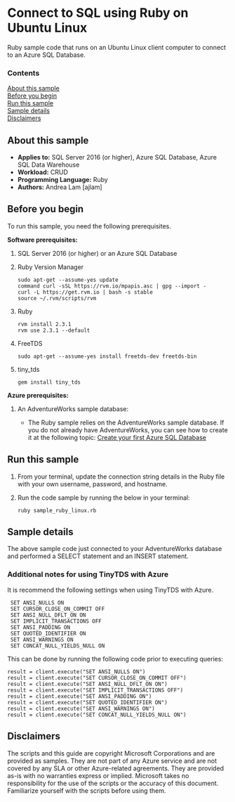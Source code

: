 # Connect to SQL using Ruby on Ubuntu Linux

Ruby sample code that runs on an Ubuntu Linux client computer to connect to an Azure SQL Database. 

### Contents

[About this sample](#about-this-sample)<br/>
[Before you begin](#before-you-begin)<br/>
[Run this sample](#run-this-sample)<br/>
[Sample details](#sample-details)<br/>
[Disclaimers](#disclaimers)<br/>

<a name=about-this-sample></a>

## About this sample
- **Applies to:** SQL Server 2016 (or higher), Azure SQL Database, Azure SQL Data Warehouse
- **Workload:** CRUD
- **Programming Language:** Ruby
- **Authors:** Andrea Lam [ajlam]

<a name=before-you-begin></a>

## Before you begin

To run this sample, you need the following prerequisites.

**Software prerequisites:**

1. SQL Server 2016 (or higher) or an Azure SQL Database
2. Ruby Version Manager

	```
	sudo apt-get --assume-yes update
	command curl -sSL https://rvm.io/mpapis.asc | gpg --import -
	curl -L https://get.rvm.io | bash -s stable
	source ~/.rvm/scripts/rvm
	```
3. Ruby 
     
	```
	rvm install 2.3.1
	rvm use 2.3.1 --default
	```

4. FreeTDS 

	```
	sudo apt-get --assume-yes install freetds-dev freetds-bin
	```
    
5. tiny_tds

	```
	gem install tiny_tds
	```

**Azure prerequisites:**

1. An AdventureWorks sample database: 

	- The Ruby sample relies on the AdventureWorks sample database. If you do not already have AdventureWorks, you can see how to create it at the following topic: [Create your first Azure SQL Database](http://azure.microsoft.com/documentation/articles/sql-database-get-started/)
	
## Run this sample

1. From your terminal, update the connection string details in the Ruby file with your own username, password, and hostname. 

2. Run the code sample by running the below in your terminal: 

	```
	ruby sample_ruby_linux.rb
	```

<a name=sample-details></a>

## Sample details

The above sample code just connected to your AdventureWorks database and performed a SELECT statement and an INSERT statement. 

### Additional notes for using TinyTDS with Azure

It is recommend the following settings when using TinyTDS with Azure.
   
   ```
	SET ANSI_NULLS ON
	SET CURSOR_CLOSE_ON_COMMIT OFF
	SET ANSI_NULL_DFLT_ON ON
	SET IMPLICIT_TRANSACTIONS OFF
	SET ANSI_PADDING ON
	SET QUOTED_IDENTIFIER ON
	SET ANSI_WARNINGS ON
	SET CONCAT_NULL_YIELDS_NULL ON
   ```

This can be done by running the following code prior to executing queries:

	result = client.execute("SET ANSI_NULLS ON")
	result = client.execute("SET CURSOR_CLOSE_ON_COMMIT OFF")
	result = client.execute("SET ANSI_NULL_DFLT_ON ON")
	result = client.execute("SET IMPLICIT_TRANSACTIONS OFF")
	result = client.execute("SET ANSI_PADDING ON")
	result = client.execute("SET QUOTED_IDENTIFIER ON")
	result = client.execute("SET ANSI_WARNINGS ON")
	result = client.execute("SET CONCAT_NULL_YIELDS_NULL ON")
	
## Disclaimers
The scripts and this guide are copyright Microsoft Corporations and are provided as samples. They are not part of any Azure service and are not covered by any SLA or other Azure-related agreements. They are provided as-is with no warranties express or implied. Microsoft takes no responsibility for the use of the scripts or the accuracy of this document. Familiarize yourself with the scripts before using them.


